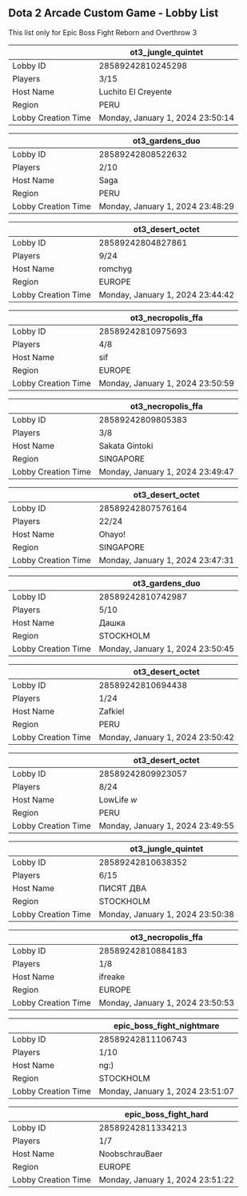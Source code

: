 ## Dota 2 Arcade Custom Game - Lobby List

This list only for Epic Boss Fight Reborn and Overthrow 3

|  | ot3_jungle_quintet |
| ------ | ------ |
| Lobby ID | 28589242810245298 |
| Players | 3/15 |
| Host Name | Luchito El Creyente |
| Region | PERU |
| Lobby Creation Time | Monday, January 1, 2024 23:50:14 |


|  | ot3_gardens_duo |
| ------ | ------ |
| Lobby ID | 28589242808522632 |
| Players | 2/10 |
| Host Name | Saga |
| Region | PERU |
| Lobby Creation Time | Monday, January 1, 2024 23:48:29 |


|  | ot3_desert_octet |
| ------ | ------ |
| Lobby ID | 28589242804827861 |
| Players | 9/24 |
| Host Name | romchyg |
| Region | EUROPE |
| Lobby Creation Time | Monday, January 1, 2024 23:44:42 |


|  | ot3_necropolis_ffa |
| ------ | ------ |
| Lobby ID | 28589242810975693 |
| Players | 4/8 |
| Host Name | sif |
| Region | EUROPE |
| Lobby Creation Time | Monday, January 1, 2024 23:50:59 |


|  | ot3_necropolis_ffa |
| ------ | ------ |
| Lobby ID | 28589242809805383 |
| Players | 3/8 |
| Host Name | Sakata Gintoki |
| Region | SINGAPORE |
| Lobby Creation Time | Monday, January 1, 2024 23:49:47 |


|  | ot3_desert_octet |
| ------ | ------ |
| Lobby ID | 28589242807576164 |
| Players | 22/24 |
| Host Name | Ohayo! |
| Region | SINGAPORE |
| Lobby Creation Time | Monday, January 1, 2024 23:47:31 |


|  | ot3_gardens_duo |
| ------ | ------ |
| Lobby ID | 28589242810742987 |
| Players | 5/10 |
| Host Name | Дашка |
| Region | STOCKHOLM |
| Lobby Creation Time | Monday, January 1, 2024 23:50:45 |


|  | ot3_desert_octet |
| ------ | ------ |
| Lobby ID | 28589242810694438 |
| Players | 1/24 |
| Host Name | Zafkiel |
| Region | PERU |
| Lobby Creation Time | Monday, January 1, 2024 23:50:42 |


|  | ot3_desert_octet |
| ------ | ------ |
| Lobby ID | 28589242809923057 |
| Players | 8/24 |
| Host Name | LowLife *w* |
| Region | PERU |
| Lobby Creation Time | Monday, January 1, 2024 23:49:55 |


|  | ot3_jungle_quintet |
| ------ | ------ |
| Lobby ID | 28589242810638352 |
| Players | 6/15 |
| Host Name | ПИСЯТ ДВА |
| Region | STOCKHOLM |
| Lobby Creation Time | Monday, January 1, 2024 23:50:38 |


|  | ot3_necropolis_ffa |
| ------ | ------ |
| Lobby ID | 28589242810884183 |
| Players | 1/8 |
| Host Name | ifreake |
| Region | EUROPE |
| Lobby Creation Time | Monday, January 1, 2024 23:50:53 |


|  | epic_boss_fight_nightmare |
| ------ | ------ |
| Lobby ID | 28589242811106743 |
| Players | 1/10 |
| Host Name | ng:) |
| Region | STOCKHOLM |
| Lobby Creation Time | Monday, January 1, 2024 23:51:07 |


|  | epic_boss_fight_hard |
| ------ | ------ |
| Lobby ID | 28589242811334213 |
| Players | 1/7 |
| Host Name | NoobschrauBaer |
| Region | EUROPE |
| Lobby Creation Time | Monday, January 1, 2024 23:51:22 |


